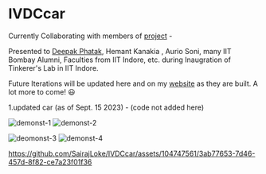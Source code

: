 # IVDCcar
Currently Collaborating with members of [project](https://github.com/IVDC-Club-IIT-Indore/IITISoC-23-IVR1-LaneDetection-using-LimitedComputationPower) -


Presented to [Deepak Phatak](https://en.wikipedia.org/wiki/Deepak_B._Phatak), Hemant Kanakia , Aurio Soni,  many IIT Bombay Alumni, Faculties from IIT Indore, etc.
during Inaugration of Tinkerer's Lab in IIT Indore.


Future Iterations will be updated here and on my [website](https://sairajloke.github.io) as they are built. A lot more to come! 😃


1.updated car (as of Sept. 15 2023) - (code not added here)

![demonst-1](https://github.com/SairajLoke/IVDCcar/assets/104747561/abfc4695-e871-4e8e-b7c9-7b1c2ddea98e)
![demonst-2](https://github.com/SairajLoke/IVDCcar/assets/104747561/9f82b109-c735-4aeb-9b7d-7b2bdb1c9ffe)

![deomonst-3](https://github.com/SairajLoke/IVDCcar/assets/104747561/da91e8f2-6e32-4479-aa87-61176259936a)
![demonst-4](https://github.com/SairajLoke/IVDCcar/assets/104747561/b9d0b0a6-90f2-4ea4-b4d4-84be159e8e13)

https://github.com/SairajLoke/IVDCcar/assets/104747561/3ab77653-7d46-457d-8f82-ce7a23f01f36


